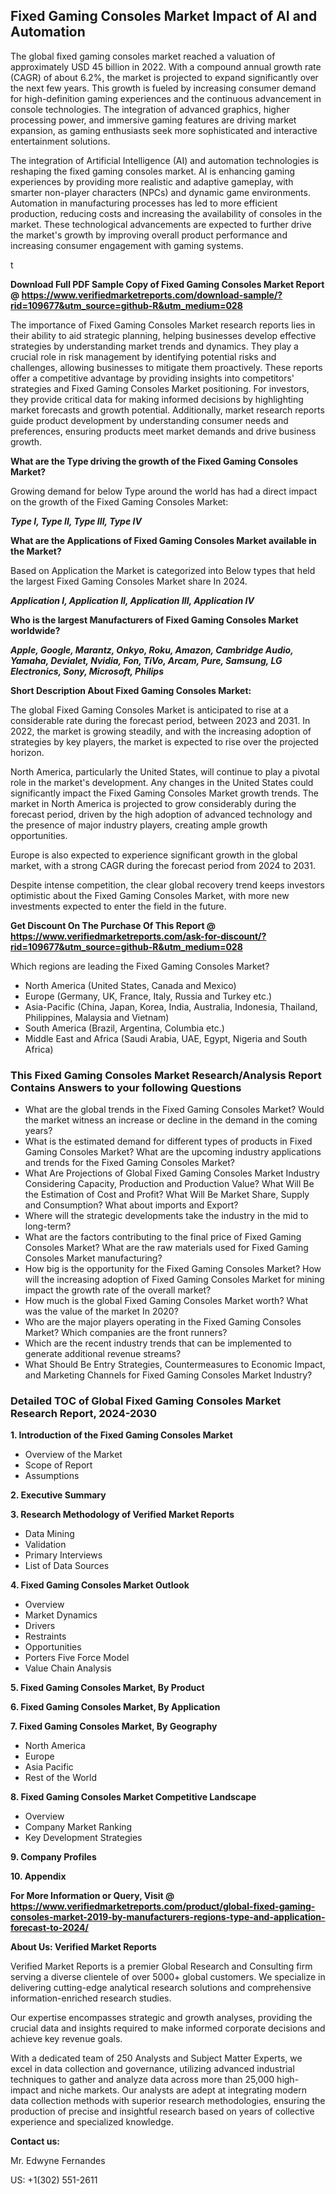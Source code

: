 <h2>Fixed Gaming Consoles Market Impact of AI and Automation</h2><p>The global fixed gaming consoles market reached a valuation of approximately USD 45 billion in 2022. With a compound annual growth rate (CAGR) of about 6.2%, the market is projected to expand significantly over the next few years. This growth is fueled by increasing consumer demand for high-definition gaming experiences and the continuous advancement in console technologies. The integration of advanced graphics, higher processing power, and immersive gaming features are driving market expansion, as gaming enthusiasts seek more sophisticated and interactive entertainment solutions.</p><p>The integration of Artificial Intelligence (AI) and automation technologies is reshaping the fixed gaming consoles market. AI is enhancing gaming experiences by providing more realistic and adaptive gameplay, with smarter non-player characters (NPCs) and dynamic game environments. Automation in manufacturing processes has led to more efficient production, reducing costs and increasing the availability of consoles in the market. These technological advancements are expected to further drive the market's growth by improving overall product performance and increasing consumer engagement with gaming systems.</p>t</p><p id="" class=""><strong>Download Full PDF Sample Copy of Fixed Gaming Consoles Market Report @ <a href="https://www.verifiedmarketreports.com/download-sample/?rid=109677&utm_source=github-R&utm_medium=028" target="_blank">https://www.verifiedmarketreports.com/download-sample/?rid=109677&utm_source=github-R&utm_medium=028</a></strong></p><p>The importance of&nbsp;Fixed Gaming Consoles Market research reports lies in their ability to aid strategic planning, helping businesses develop effective strategies by understanding market trends and dynamics. They play a crucial role in risk management by identifying potential risks and challenges, allowing businesses to mitigate them proactively. These reports offer a competitive advantage by providing insights into competitors' strategies and Fixed Gaming Consoles Market positioning. For investors, they provide critical data for making informed decisions by highlighting market forecasts and growth potential. Additionally, market research reports guide product development by understanding consumer needs and preferences, ensuring products meet market demands and drive business growth.</p><p><strong>What are the&nbsp;Type driving the growth of the Fixed Gaming Consoles Market?</strong></p><p id="" class="">Growing demand for below Type around the world has had a direct impact on the growth of the Fixed Gaming Consoles Market:</p><em><strong>Type I, Type II, Type III, Type IV</strong></em></p><strong>What are the&nbsp;Applications&nbsp;of Fixed Gaming Consoles Market available in the Market?</strong></p><p id="" class="">Based on Application the Market is categorized into Below types that held the largest Fixed Gaming Consoles Market share In 2024.</p><em><strong>Application I, Application II, Application III, Application IV</strong></em></p><strong>Who is the largest Manufacturers of Fixed Gaming Consoles Market worldwide?</strong></p><p><em><strong>Apple, Google, Marantz, Onkyo, Roku, Amazon, Cambridge Audio, Yamaha, Devialet, Nvidia, Fon, TiVo, Arcam, Pure, Samsung, LG Electronics, Sony, Microsoft, Philips</strong></em></p><p id="" class=""><strong>Short Description About Fixed Gaming Consoles Market:</strong></p><p>The global Fixed Gaming Consoles Market is anticipated to rise at a considerable rate during the forecast period, between 2023 and 2031. In 2022, the market is growing steadily, and with the increasing adoption of strategies by key players, the market is expected to rise over the projected horizon.</p><p>North America, particularly the United States, will continue to play a pivotal role in the market's development. Any changes in the United States could significantly impact the Fixed Gaming Consoles Market growth trends. The market in North America is projected to grow considerably during the forecast period, driven by the high adoption of advanced technology and the presence of major industry players, creating ample growth opportunities.</p><p>Europe is also expected to experience significant growth in the global market, with a strong CAGR during the forecast period from 2024 to 2031.</p><p>Despite intense competition, the clear global recovery trend keeps investors optimistic about the Fixed Gaming Consoles Market, with more new investments expected to enter the field in the future.</p><p id="" class=""><strong>Get Discount On The Purchase Of This Report @ <a href="https://www.verifiedmarketreports.com/ask-for-discount/?rid=109677&utm_source=github-R&utm_medium=028" target="_blank">https://www.verifiedmarketreports.com/ask-for-discount/?rid=109677&utm_source=github-R&utm_medium=028</a></strong></p>Which regions are leading the Fixed Gaming Consoles Market?</p><ul><li>North America (United States, Canada and Mexico)</li><li>Europe (Germany, UK, France, Italy, Russia and Turkey etc.)</li><li>Asia-Pacific (China, Japan, Korea, India, Australia, Indonesia, Thailand, Philippines, Malaysia and Vietnam)</li><li>South America (Brazil, Argentina, Columbia etc.)</li><li>Middle East and Africa (Saudi Arabia, UAE, Egypt, Nigeria and South Africa)</li></ul><h3 id="" class="">This Fixed Gaming Consoles Market Research/Analysis Report Contains Answers to your following Questions</h3><ul><li>What are the global trends in the Fixed Gaming Consoles Market? Would the market witness an increase or decline in the demand in the coming years?</li><li>What is the estimated demand for different types of products in Fixed Gaming Consoles Market? What are the upcoming industry applications and trends for the Fixed Gaming Consoles Market?</li><li>What Are Projections of Global Fixed Gaming Consoles Market Industry Considering Capacity, Production and Production Value? What Will Be the Estimation of Cost and Profit? What Will Be Market Share, Supply and Consumption? What about imports and Export?</li><li>Where will the strategic developments take the industry in the mid to long-term?</li><li>What are the factors contributing to the final price of Fixed Gaming Consoles Market? What are the raw materials used for Fixed Gaming Consoles Market manufacturing?</li><li>How big is the opportunity for the Fixed Gaming Consoles Market? How will the increasing adoption of Fixed Gaming Consoles Market for mining impact the growth rate of the overall market?</li><li>How much is the global Fixed Gaming Consoles Market worth? What was the value of the market In 2020?</li><li>Who are the major players operating in the Fixed Gaming Consoles Market? Which companies are the front runners?</li><li>Which are the recent industry trends that can be implemented to generate additional revenue streams?</li><li>What Should Be Entry Strategies, Countermeasures to Economic Impact, and Marketing Channels for Fixed Gaming Consoles Market Industry?</li></ul><h3 id="" class="">Detailed TOC of Global Fixed Gaming Consoles Market Research Report, 2024-2030</h3><p id="" class=""><strong>1. Introduction of the Fixed Gaming Consoles Market</strong></p><ul><li>Overview of the Market</li><li>Scope of Report</li><li>Assumptions</li></ul><p id="" class=""><strong>2. Executive Summary</strong></p><p id="" class=""><strong>3. Research Methodology of Verified Market Reports</strong></p><ul><li>Data Mining</li><li>Validation</li><li>Primary Interviews</li><li>List of Data Sources</li></ul><p id="" class=""><strong>4. Fixed Gaming Consoles Market Outlook</strong></p><ul><li>Overview</li><li>Market Dynamics</li><li>Drivers</li><li>Restraints</li><li>Opportunities</li><li>Porters Five Force Model</li><li>Value Chain Analysis</li></ul><p id="" class=""><strong>5. Fixed Gaming Consoles Market, By Product</strong></p><p id="" class=""><strong>6. Fixed Gaming Consoles Market, By Application</strong></p><p id="" class=""><strong>7. Fixed Gaming Consoles Market, By Geography</strong></p><ul><li>North America</li><li>Europe</li><li>Asia Pacific</li><li>Rest of the World</li></ul><p id="" class=""><strong>8. Fixed Gaming Consoles Market Competitive Landscape</strong></p><ul><li>Overview</li><li>Company Market Ranking</li><li>Key Development Strategies</li></ul><p id="" class=""><strong>9. Company Profiles</strong></p><p id="" class=""><strong>10. Appendix</strong></p><p id="" class=""><strong>For More Information or Query, Visit @ <a href="https://www.verifiedmarketreports.com/product/global-fixed-gaming-consoles-market-2019-by-manufacturers-regions-type-and-application-forecast-to-2024/" target="_blank">https://www.verifiedmarketreports.com/product/global-fixed-gaming-consoles-market-2019-by-manufacturers-regions-type-and-application-forecast-to-2024/</a></strong></p><p id="" class=""><strong>About Us: Verified Market Reports</strong></p><p id="" class="">Verified Market Reports is a premier Global Research and Consulting firm serving a diverse clientele of over 5000+ global customers. We specialize in delivering cutting-edge analytical research solutions and comprehensive information-enriched research studies.</p><p id="" class="">Our expertise encompasses strategic and growth analyses, providing the crucial data and insights required to make informed corporate decisions and achieve key revenue goals.</p><p id="" class="">With a dedicated team of 250 Analysts and Subject Matter Experts, we excel in data collection and governance, utilizing advanced industrial techniques to gather and analyze data across more than 25,000 high-impact and niche markets. Our analysts are adept at integrating modern data collection methods with superior research methodologies, ensuring the production of precise and insightful research based on years of collective experience and specialized knowledge.</p><p id="" class=""><strong>Contact us:</strong></p><p id="" class="">Mr. Edwyne Fernandes</p><p id="" class="">US: +1(302) 551-2611</p>